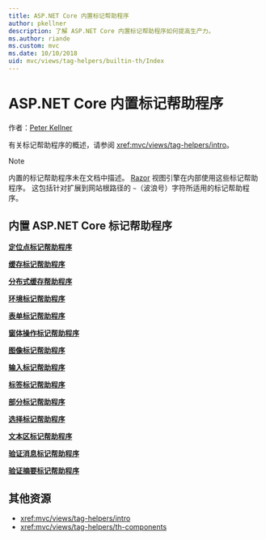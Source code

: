 ```yaml
---
title: ASP.NET Core 内置标记帮助程序
author: pkellner
description: 了解 ASP.NET Core 内置标记帮助程序如何提高生产力。
ms.author: riande
ms.custom: mvc
ms.date: 10/10/2018
uid: mvc/views/tag-helpers/builtin-th/Index
---
```


# <a name="aspnet-core-built-in-tag-helpers"></a>ASP.NET Core 内置标记帮助程序

作者：[Peter Kellner](http://peterkellner.net)

有关标记帮助程序的概述，请参阅 <xref:mvc/views/tag-helpers/intro>。

> [!NOTE]
> 内置的标记帮助程序未在文档中描述。 [Razor](xref:mvc/views/razor) 视图引擎在内部使用这些标记帮助程序。 这包括针对扩展到网站根路径的 `~`（波浪号）字符所适用的标记帮助程序。

## <a name="built-in-aspnet-core-tag-helpers"></a>内置 ASP.NET Core 标记帮助程序

**[定位点标记帮助程序](xref:mvc/views/tag-helpers/builtin-th/anchor-tag-helper)**

**[缓存标记帮助程序](xref:mvc/views/tag-helpers/builtin-th/cache-tag-helper)**

**[分布式缓存帮助程序](xref:mvc/views/tag-helpers/builtin-th/distributed-cache-tag-helper)**

**[环境标记帮助程序](xref:mvc/views/tag-helpers/builtin-th/environment-tag-helper)**

[comment]: **[FormActionTagHelper](xref:mvc/views/tag-helpers/builtin-th/form-action-tag-helper)**

**[表单标记帮助程序](xref:mvc/views/working-with-forms#the-form-tag-helper)**

**[窗体操作标记帮助程序](xref:mvc/views/working-with-forms#the-form-action-tag-helper)**

**[图像标记帮助程序](xref:mvc/views/tag-helpers/builtin-th/image-tag-helper)**

**[输入标记帮助程序](xref:mvc/views/working-with-forms#the-input-tag-helper)**

**[标签标记帮助程序](xref:mvc/views/working-with-forms#the-label-tag-helper)**

[comment]: **[LinkTagHelper](xref:mvc/views/tag-helpers/builtin-th/link-tag-helper)**

[comment]: **[OptionTagHelper](xref:mvc/views/tag-helpers/builtin-th/option-tag-helper)**

[comment]: **[ScriptTagHelper](xref:mvc/views/tag-helpers/builtin-th/script-tag-helper)**

**[部分标记帮助程序](xref:mvc/views/tag-helpers/builtin-th/partial-tag-helper)**

**[选择标记帮助程序](xref:mvc/views/working-with-forms#the-select-tag-helper)**

**[文本区标记帮助程序](xref:mvc/views/working-with-forms#the-textarea-tag-helper)**

**[验证消息标记帮助程序](xref:mvc/views/working-with-forms#the-validation-message-tag-helper)**

**[验证摘要标记帮助程序](xref:mvc/views/working-with-forms#the-validation-summary-tag-helper)**

## <a name="additional-resources"></a>其他资源

* <xref:mvc/views/tag-helpers/intro>
* <xref:mvc/views/tag-helpers/th-components>
